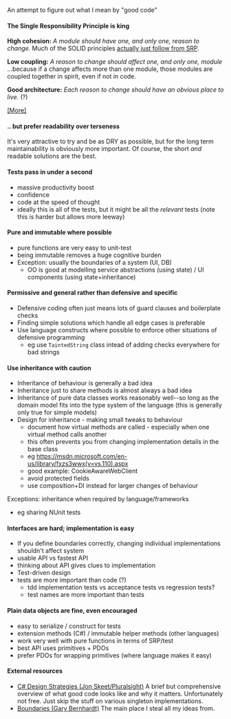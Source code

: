 An attempt to figure out what I mean by "good code"

#### The Single Responsibility Principle is king

**High cohesion:** *A module should have one, and only one, reason to change.*
Much of the SOLID principles [actually just follow from SRP](solid-vs-srp.md).

**Low coupling:** *A reason to change should affect one, and only one, module*
...because if a change affects more than one module, those modules are coupled together in spirit, even if not in code.

**Good architecture:** *Each reason to change should have an obvious place to live.* (?)

[[More]](srp.md)

#### .. but prefer readability over terseness

It's very attractive to try and be as DRY as possible, but for the long term maintainability is obviously more important. 
Of course, the short *and* readable solutions are the best.

#### Tests pass in under a second
- massive productivity boost
- confidence
- code at the speed of thought
- ideally this is all of the tests, but it might be all the *relevant* tests (note this is harder but allows more leeway)

#### Pure and immutable where possible
- pure functions are very easy to unit-test
- being immutable removes a huge cognitive burden
- Exception: usually the boundaries of a system (UI, DB)
  - OO is good at modelling service abstractions (using state) / UI components (using state+inheritance)

#### Permissive and general rather than defensive and specific
- Defensive coding often just means lots of guard clauses and boilerplate checks
- Finding simple solutions which handle all edge cases is preferable
- Use language constructs where possible to enforce other situations of defensive programming
  - eg use `TaintedString` class intead of adding checks everywhere for bad strings

#### Use inheritance with caution
- Inheritance of behaviour is generally a bad idea
- Inheritance just to share methods is almost always a bad idea
- Inheritance of pure data classes works reasonably well--so long as the domain model fits into the type
system of the language (this is generally only true for simple models)
- Design for inheritance - making small tweaks to behaviour
  - document how virtual methods are called - especially when one virtual method calls another
  - this often prevents you from changing implementation details in the base class
  - eg https://msdn.microsoft.com/en-us/library/fxzs3wwx(v=vs.110).aspx
  - good example: CookieAwareWebClient
  - avoid protected fields
  - use composition+DI instead for larger changes of behaviour

Exceptions: inheritance when required by language/frameworks
- eg sharing NUnit tests

#### Interfaces are hard; implementation is easy
- If you define boundaries correctly, changing individual implementations shouldn't affect system
- usable API vs fastest API
- thinking about API gives clues to implementation
- Test-driven design
- tests are more important than code (?)
  - tdd implementation tests vs acceptance tests vs regression tests?
  - test names are more important than tests

#### Plain data objects are fine, even encouraged
- easy to serialize / construct for tests
- extension methods (C#) / immutable helper methods (other languages)
- work very well with pure functions in terms of SRP/test
- best API uses primitives + PDOs
- prefer PDOs for wrapping primitives (where language makes it easy)

#### External resources
- [C# Design Strategies (Jon Skeet/Pluralsight)](http://www.pluralsight.com/courses/csharp-design-strategies) A brief but comprehensive overview of what good code looks like and why it matters. Unfortunately not free. Just skip the stuff on various singleton implementations.
- [Boundaries (Gary Bernhardt)](https://www.youtube.com/watch?v=yTkzNHF6rMs) The main place I steal all my ideas from.

